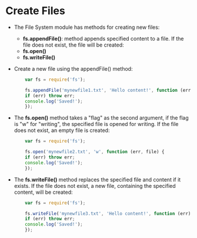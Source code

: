 # Create Files

* The File System module has methods for creating new files:
    - __fs.appendFile()__: method appends specified content to a file. If the file does not exist, the file will be created:
    - __fs.open()__
    - __fs.writeFile()__

* Create a new file using the appendFile() method:
    ```js
        var fs = require('fs');

        fs.appendFile('mynewfile1.txt', 'Hello content!', function (err) {
        if (err) throw err;
        console.log('Saved!');
        });
    ```
* The __fs.open()__ method takes a "flag" as the second argument, if the flag is "w" for "writing", the specified file is opened for writing. If the file does not exist, an empty file is created:

    ```js
        var fs = require('fs');

        fs.open('mynewfile2.txt', 'w', function (err, file) {
        if (err) throw err;
        console.log('Saved!');
        });
    ```

* The __fs.writeFile()__ method replaces the specified file and content if it exists. If the file does not exist, a new file, containing the specified content, will be created:

    ```js
        var fs = require('fs');

        fs.writeFile('mynewfile3.txt', 'Hello content!', function (err) {
        if (err) throw err;
        console.log('Saved!');
        });
    ```